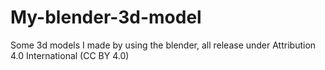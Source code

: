 # My-blender-3d-model
Some 3d models I made by using the blender, all release under Attribution 4.0 International (CC BY 4.0)
